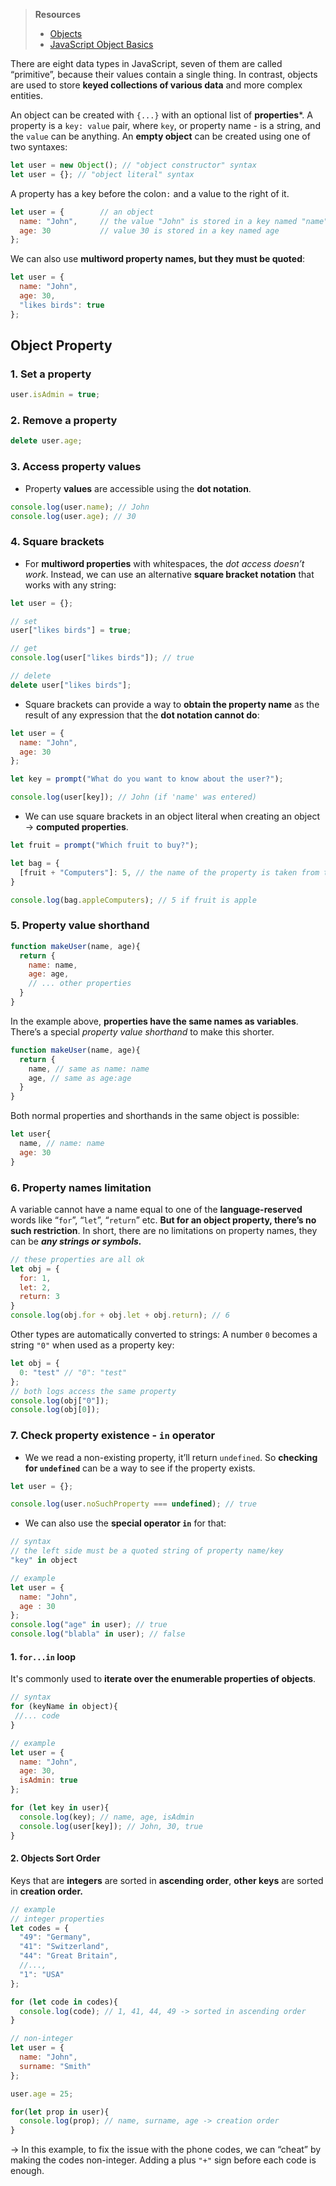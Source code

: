 > **Resources**
> - [Objects](https://javascript.info/object)
> - [JavaScript Object Basics](https://developer.mozilla.org/en-US/docs/Learn/JavaScript/Objects/Basics)

There are eight data types in JavaScript, seven of them are called “primitive”, because their values contain a single thing. In contrast, objects are used to store **keyed collections of various data** and more complex entities. 

An object can be created with `{...}` with an optional list of **properties***. A property is a `key: value` pair, where `key`, or property name - is a string, and the `value` can be anything. 
An **empty object** can be created using one of two syntaxes:
```js
let user = new Object(); // "object constructor" syntax
let user = {}; // "object literal" syntax
```

A property has a key before the colon`:` and a value to the right of it. 
```js
let user = {        // an object
  name: "John",     // the value "John" is stored in a key named "name"
  age: 30           // value 30 is stored in a key named age
};
```
We can also use **multiword property names, but they must be quoted**: 
```js
let user = {
  name: "John", 
  age: 30, 
  "likes birds": true
};
```
## Object Property
### 1. Set a property
```js
user.isAdmin = true; 
```
### 2. Remove a property
```js
delete user.age;
```
### 3. Access property values
* Property **values** are accessible using the **dot notation**. 
```js
console.log(user.name); // John
console.log(user.age); // 30
```
### 4. Square brackets
* For **multiword properties** with whitespaces, the *dot access doesn’t work*. Instead, we can use an alternative **square bracket notation** that works with any string:
```js
let user = {}; 

// set
user["likes birds"] = true; 

// get
console.log(user["likes birds"]); // true

// delete 
delete user["likes birds"]; 
```
* Square brackets can provide a way to **obtain the property name** as the result of any expression that the **dot notation cannot do**: 
```js
let user = {
  name: "John", 
  age: 30
}; 

let key = prompt("What do you want to know about the user?"); 

console.log(user[key]); // John (if 'name' was entered)
```
* We can use square brackets in an object literal when creating an object → **computed properties**. 
```js
let fruit = prompt("Which fruit to buy?"); 

let bag = {
  [fruit + "Computers"]: 5, // the name of the property is taken from the variable fruit
}

console.log(bag.appleComputers); // 5 if fruit is apple
```
### 5. Property value shorthand
```js
function makeUser(name, age){
  return {
    name: name, 
    age: age,
    // ... other properties
  }
}
```

In the example above, **properties have the same names as variables**. There’s a special *property value shorthand* to make this shorter. 
```js
function makeUser(name, age){
  return {
    name, // same as name: name
    age, // same as age:age
  }
}
```
Both normal properties and shorthands in the same object is possible: 
```js
let user{
  name, // name: name
  age: 30
}
```
### 6. Property names limitation
A variable cannot have a name equal to one of the **language-reserved** words like “`for`”, “`let`”, “`return`” etc. **But for an object property, there’s no such restriction**. In short, there are no limitations on property names, they can be ***any strings or symbols.***

```js
// these properties are all ok
let obj = {
  for: 1, 
  let: 2, 
  return: 3
}
console.log(obj.for + obj.let + obj.return); // 6
```

Other types are automatically converted to strings: 
A number `0` becomes a string `"0"` when used as a property key:
```js
let obj = {
  0: "test" // "0": "test"
};
// both logs access the same property
console.log(obj["0"]); 
console.log(obj[0]); 
```
### 7. Check property existence - `in` operator
* We we read a non-existing property, it’ll return `undefined`. So **checking for `undefined`** can be a way to see if the property exists. 
```js
let user = {}; 

console.log(user.noSuchProperty === undefined); // true
```
* We can also use the **special operator `in`** for that: 
```js
// syntax
// the left side must be a quoted string of property name/key
"key" in object

// example
let user = {
  name: "John", 
  age : 30
}; 
console.log("age" in user); // true
console.log("blabla" in user); // false
```
#### 1. `for...in` loop
It's commonly used to **iterate over the enumerable properties of objects**.
```js
// syntax
for (keyName in object){
 //... code
}
```

```js
// example
let user = {
  name: "John", 
  age: 30, 
  isAdmin: true
}; 

for (let key in user){
  console.log(key); // name, age, isAdmin
  console.log(user[key]); // John, 30, true
}
```
#### 2. Objects Sort Order
Keys that are **integers** are sorted in **ascending order**, **other keys** are sorted in **creation order.** 
```js
// example
// integer properties 
let codes = {
  "49": "Germany", 
  "41": "Switzerland",  
  "44": "Great Britain", 
  //...,
  "1": "USA"
}; 

for (let code in codes){
  console.log(code); // 1, 41, 44, 49 -> sorted in ascending order
}

// non-integer
let user = {
  name: "John", 
  surname: "Smith"
}; 

user.age = 25; 

for(let prop in user){
  console.log(prop); // name, surname, age -> creation order
}
```
→ In this example, to fix the issue with the phone codes, we can “cheat” by making the codes non-integer. Adding a plus `"+"` sign before each code is enough.